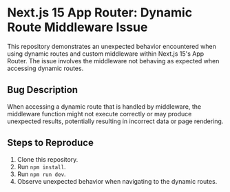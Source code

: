 # Next.js 15 App Router: Dynamic Route Middleware Issue

This repository demonstrates an unexpected behavior encountered when using dynamic routes and custom middleware within Next.js 15's App Router.  The issue involves the middleware not behaving as expected when accessing dynamic routes.

## Bug Description

When accessing a dynamic route that is handled by middleware, the middleware function might not execute correctly or may produce unexpected results, potentially resulting in incorrect data or page rendering.

## Steps to Reproduce

1. Clone this repository.
2. Run `npm install`.
3. Run `npm run dev`.
4. Observe unexpected behavior when navigating to the dynamic routes.